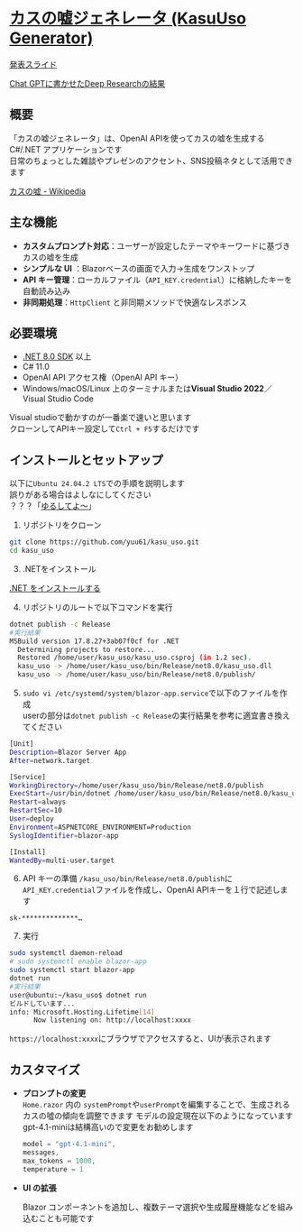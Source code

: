 ﻿# <a href="https://tukushityann.net" target="_blank" >カスの嘘ジェネレータ (KasuUso Generator)</a>

<a href="https://docs.google.com/presentation/d/1MfaHd2M6ElZcYaiWHERlNSd227NUAcXuGQxoyaVsacw/edit?usp=sharing" target="_blank" >発表スライド</a>

<a href="https://chatgpt.com/s/dr_68687bb085d08191a03f76d22054a73c" target="_blank" >Chat GPTに書かせたDeep Researchの結果</a>

## 概要

「カスの嘘ジェネレータ」は、OpenAI APIを使ってカスの嘘を生成する C#/.NET アプリケーションです  
日常のちょっとした雑談やプレゼンのアクセント、SNS投稿ネタとして活用できます

<a href="https://ja.wikipedia.org/wiki/%E3%83%80%E3%82%A6%E3%83%8A%E3%83%BC%E7%B3%BB%E3%81%8A%E5%A7%89%E3%81%95%E3%82%93%E3%81%AB%E6%AF%8E%E6%97%A5%E3%82%AB%E3%82%B9%E3%81%AE%E5%98%98%E3%82%92%E6%B5%81%E3%81%97%E8%BE%BC%E3%81%BE%E3%82%8C%E3%82%8B%E9%9F%B3%E5%A3%B0" target="_blank" >カスの嘘 - Wikipedia</a>

## 主な機能

- **カスタムプロンプト対応**：ユーザーが設定したテーマやキーワードに基づきカスの嘘を生成  
- **シンプルな UI** <!--物は言いよう--> ：Blazorベースの画面で入力→生成をワンストップ  
- **API キー管理**：ローカルファイル（`API_KEY.credential`）に格納したキーを自動読み込み  
- **非同期処理**：`HttpClient` と非同期メソッドで快適なレスポンス  

## 必要環境

- <a href="https://dotnet.microsoft.com/" target="_blank" >.NET 8.0 SDK</a> 以上  
- C# 11.0  
- OpenAI API アクセス権（OpenAI API キー）  
- Windows/macOS/Linux 上のターミナルまたは**Visual Studio 2022**／Visual Studio Code

Visual studioで動かすのが一番楽で速いと思います<br>
クローンしてAPIキー設定して`Ctrl + F5`するだけです

## インストールとセットアップ
以下に`Ubuntu 24.04.2 LTS`での手順を説明します<br>
誤りがある場合はよしなにしてください<br>
  ？？？「<a href="https://youtu.be/jGWFDZ33UCU?si=faB5lkz3_68f8vZT" target="_blank" >ゆるしてよ～</a>」

1. リポジトリをクローン
  ```bash
  git clone https://github.com/yuu61/kasu_uso.git
  cd kasu_uso
  ```


3. .NETをインストール

<a href="https://learn.microsoft.com/ja-jp/dotnet/core/install/" target="_blank" >.NET をインストールする</a>

4. リポジトリのルートで以下コマンドを実行
```bash
dotnet publish -c Release
#実行結果
MSBuild version 17.8.27+3ab07f0cf for .NET
  Determining projects to restore...
  Restored /home/user/kasu_uso/kasu_uso.csproj (in 1.2 sec).
  kasu_uso -> /home/user/kasu_uso/bin/Release/net8.0/kasu_uso.dll
  kasu_uso -> /home/user/kasu_uso/bin/Release/net8.0/publish/
```
5. `sudo vi /etc/systemd/system/blazor-app.service`で以下のファイルを作成<br>userの部分は`dotnet publish -c Release`の実行結果を参考に適宜書き換えてください
```bash
[Unit]
Description=Blazor Server App
After=network.target

[Service]
WorkingDirectory=/home/user/kasu_uso/bin/Release/net8.0/publish
ExecStart=/usr/bin/dotnet /home/user/kasu_uso/bin/Release/net8.0/kasu_uso.dll
Restart=always
RestartSec=10
User=deploy
Environment=ASPNETCORE_ENVIRONMENT=Production
SyslogIdentifier=blazor-app

[Install]
WantedBy=multi-user.target
```
6. API キーの準備
`/kasu_uso/bin/Release/net8.0/publish`に`API_KEY.credential`ファイルを作成し、OpenAI APIキーを１行で記述します
```
sk-**************…
```
7. 実行
```bash
sudo systemctl daemon-reload
# sudo systemctl enable blazor-app
sudo systemctl start blazor-app
dotnet run
#実行結果
user@ubuntu:~/kasu_uso$ dotnet run
ビルドしています...
info: Microsoft.Hosting.Lifetime[14]
      Now listening on: http://localhost:xxxx
```

`https://localhost:xxxx`にブラウザでアクセスすると、UIが表示されます

## カスタマイズ

* **プロンプトの変更**  
  `Home.razor` 内の `systemPrompt`や`userPrompt`を編集することで、生成されるカスの噓の傾向を調整できます
  モデルの設定現在以下のようになっています
  gpt-4.1-miniは結構高いので変更をお勧めします
  ```csharp
  model = "gpt-4.1-mini",
  messages,
  max_tokens = 1000,
  temperature = 1
  ```
* **UI の拡張**

  Blazor コンポーネントを追加し、複数テーマ選択や生成履歴機能などを組み込むことも可能です
